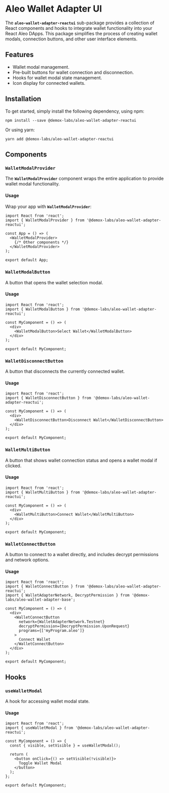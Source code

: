 # **Aleo Wallet Adapter UI**

The **`aleo-wallet-adapter-reactui`** sub-package provides a collection of React components and hooks to integrate wallet functionality into your React Aleo DApps. This package simplifies the process of creating wallet modals, connection buttons, and other user interface elements.

## **Features**

- Wallet modal management.
- Pre-built buttons for wallet connection and disconnection.
- Hooks for wallet modal state management.
- Icon display for connected wallets.

## **Installation**

To get started, simply install the following dependency, using npm:

```shell
npm install --save @demox-labs/aleo-wallet-adapter-reactui
```

Or using yarn:

```shell
yarn add @demox-labs/aleo-wallet-adapter-reactui
```

## **Components**

### **`WalletModalProvider`**

The **`WalletModalProvider`** component wraps the entire application to provide wallet modal functionality.

#### **Usage**

Wrap your app with **`WalletModalProvider`**:

```tsx
import React from 'react';
import { WalletModalProvider } from '@demox-labs/aleo-wallet-adapter-reactui';

const App = () => (
  <WalletModalProvider>
    {/* Other components */}
  </WalletModalProvider>
);

export default App;

```

### **`WalletModalButton`**

A button that opens the wallet selection modal.

#### **Usage**

```tsx
import React from 'react';
import { WalletModalButton } from '@demox-labs/aleo-wallet-adapter-reactui';

const MyComponent = () => (
  <div>
    <WalletModalButton>Select Wallet</WalletModalButton>
  </div>
);

export default MyComponent;

```

### **`WalletDisconnectButton`**

A button that disconnects the currently connected wallet.

#### **Usage**

```tsx
import React from 'react';
import { WalletDisconnectButton } from '@demox-labs/aleo-wallet-adapter-reactui';

const MyComponent = () => (
  <div>
    <WalletDisconnectButton>Disconnect Wallet</WalletDisconnectButton>
  </div>
);

export default MyComponent;

```

### **`WalletMultiButton`**

A button that shows wallet connection status and opens a wallet modal if clicked.

#### **Usage**

```tsx
import React from 'react';
import { WalletMultiButton } from '@demox-labs/aleo-wallet-adapter-reactui';

const MyComponent = () => (
  <div>
    <WalletMultiButton>Connect Wallet</WalletMultiButton>
  </div>
);

export default MyComponent;

```

### **`WalletConnectButton`**

A button to connect to a wallet directly, and includes decrypt permissions and network options.

#### **Usage**

```tsx
import React from 'react';
import { WalletConnectButton } from '@demox-labs/aleo-wallet-adapter-reactui';
import { WalletAdapterNetwork, DecryptPermission } from '@demox-labs/aleo-wallet-adapter-base';

const MyComponent = () => (
  <div>
    <WalletConnectButton
      network={WalletAdapterNetwork.Testnet}
      decryptPermission={DecryptPermission.UponRequest}
      programs={['myProgram.aleo']}
    >
      Connect Wallet
    </WalletConnectButton>
  </div>
);

export default MyComponent;

```

## Hooks

### **`useWalletModal`**

A hook for accessing wallet modal state.

#### **Usage**

```tsx
import React from 'react';
import { useWalletModal } from '@demox-labs/aleo-wallet-adapter-reactui';

const MyComponent = () => {
  const { visible, setVisible } = useWalletModal();

  return (
    <button onClick={() => setVisible(!visible)}>
      Toggle Wallet Modal
    </button>
  );
};

export default MyComponent;
```
